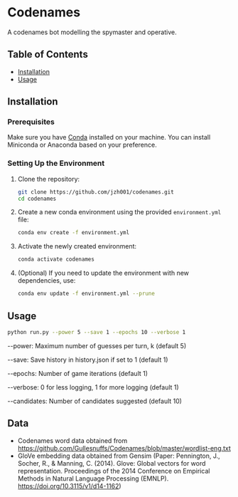 # Codenames

A codenames bot modelling the spymaster and operative.

## Table of Contents

- [Installation](#installation)
- [Usage](#usage)

## Installation

### Prerequisites

Make sure you have [Conda](https://docs.conda.io/projects/conda/en/latest/user-guide/install/index.html) installed on your machine. You can install Miniconda or Anaconda based on your preference.

### Setting Up the Environment

1. Clone the repository:

    ```bash
    git clone https://github.com/jzh001/codenames.git
    cd codenames
    ```

2. Create a new conda environment using the provided `environment.yml` file:

    ```bash
    conda env create -f environment.yml
    ```

3. Activate the newly created environment:

    ```bash
    conda activate codenames
    ```

4. (Optional) If you need to update the environment with new dependencies, use:

    ```bash
    conda env update -f environment.yml --prune
    ```

## Usage

```bash
python run.py --power 5 --save 1 --epochs 10 --verbose 1
```

--power: Maximum number of guesses per turn, k (default 5)

--save: Save history in history.json if set to 1 (default 1)

--epochs: Number of game iterations (default 1)

--verbose: 0 for less logging, 1 for more logging (default 1)

--candidates: Number of candidates suggested (default 10)

## Data
- Codenames word data obtained from https://github.com/Gullesnuffs/Codenames/blob/master/wordlist-eng.txt
- GloVe embedding data obtained from Gensim (Paper: Pennington, J., Socher, R., & Manning, C. (2014). Glove: Global vectors for word representation. Proceedings of the 2014 Conference on Empirical Methods in Natural Language Processing (EMNLP). https://doi.org/10.3115/v1/d14-1162)
